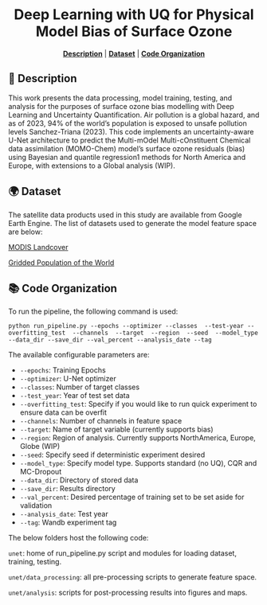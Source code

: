<div align="center">

# Deep Learning with UQ for Physical Model Bias of Surface Ozone

<p>
<b><a href="#-description">Description</a></b>
|
<b><a href="#-dataset">Dataset</a></b>
|
<b><a href="#-code-organization">Code Organization</a></b>
</p>

</div>

## 📄 Description
This work presents the data processing, model training, testing, and analysis for the purposes of surface ozone bias modelling with Deep Learning and Uncertainty Quantification. Air pollution is a global hazard, and as of 2023, 94% of the world’s population is exposed to unsafe pollution levels Sanchez-Triana (2023). This code implements an uncertainty-aware U-Net architecture to predict the Multi-mOdel Multi-cOnstituent Chemical data assimilation (MOMO-Chem) model’s surface ozone residuals (bias) using Bayesian and quantile regression1 methods for North America and Europe, with extensions to a Global analysis (WIP).

<p>

## 🌍 Dataset
The satellite data products used in this study are available from Google Earth Engine. The list of datasets used to generate the model feature space are below:

[MODIS Landcover](https://developers.google.com/earth-engine/datasets/catalog/MODIS_061_MCD12Q1)

[Gridded Population of the World]([https://developers.google.com/earth-engine/datasets/catalog/NOAA_VIIRS_DNB_MONTHLY_V1_VCMCFG](https://developers.google.com/earth-engine/datasets/catalog/CIESIN_GPWv411_GPW_Population_Density))


## 📚 Code Organization
To run the pipeline, the following command is used:
```
python run_pipeline.py --epochs --optimizer --classes  --test-year --overfitting_test  --channels  --target  --region  --seed  --model_type  --data_dir --save_dir --val_percent --analysis_date --tag 
```
The available configurable parameters are:
* `--epochs`: Training Epochs
* `--optimizer`: U-Net optimizer
* `--classes`: Number of target classes
* `--test_year`: Year of test set data
* `--overfitting_test`: Specify if you would like to run quick experiment to ensure data can be overfit
* `--channels`: Number of channels in feature space
* `--target`: Name of target variable (currently supports bias)
* `--region`: Region of analysis. Currently supports NorthAmerica, Europe, Globe (WIP)
* `--seed`: Specify seed if deterministic experiment desired
* `--model_type`: Specify model type. Supports standard (no UQ), CQR and MC-Dropout
* `--data_dir`: Directory of stored data
* `--save_dir`: Results directory
* `--val_percent`: Desired percentage of training set to be set aside for validation
* `--analysis_date`: Test year
* `--tag`: Wandb experiment tag

The below folders host the following code:

`unet`: home of run_pipeline.py script and modules for loading dataset, training, testing.

`unet/data_processing`: all pre-processing scripts to generate feature space.

`unet/analysis`: scripts for post-processing results into figures and maps.
